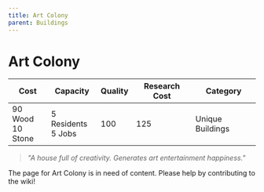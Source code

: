 ```yaml
---
title: Art Colony
parent: Buildings
---
```

# Art Colony

<table>
<thead>
	<tr>
	<th>Cost</th>
	<th>Capacity</th>
	<th>
		Quality
	</th>
	<th>Research Cost</th>
	<th>Category</th>
	</tr>
</thead>
<tbody>
	<tr>
	<td>
		90 Wood<br>10 Stone
	</td>
	<td>
		5 Residents<br>5 Jobs
	</td>
	<td>
		100
	</td>
	<td>
		125
	</td>
	<td>
		Unique Buildings
	</td>
	</tr>
</tbody>
</table>

> *"A house full of creativity. Generates art entertainment happiness."*

The page for Art Colony is in need of content. Please help by contributing to the wiki!
